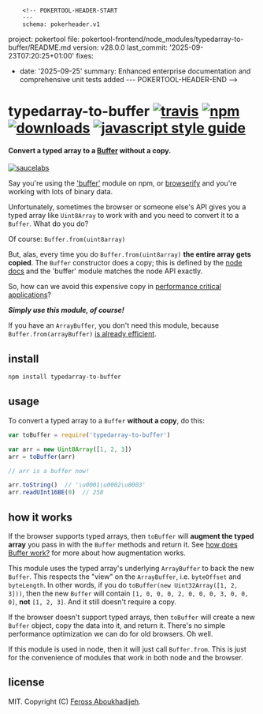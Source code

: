         <!-- POKERTOOL-HEADER-START
        ---
        schema: pokerheader.v1
project: pokertool
file: pokertool-frontend/node_modules/typedarray-to-buffer/README.md
version: v28.0.0
last_commit: '2025-09-23T07:20:25+01:00'
fixes:
- date: '2025-09-25'
  summary: Enhanced enterprise documentation and comprehensive unit tests added
        ---
        POKERTOOL-HEADER-END -->
# typedarray-to-buffer [![travis][travis-image]][travis-url] [![npm][npm-image]][npm-url] [![downloads][downloads-image]][downloads-url] [![javascript style guide][standard-image]][standard-url]

[travis-image]: https://img.shields.io/travis/feross/typedarray-to-buffer/master.svg
[travis-url]: https://travis-ci.org/feross/typedarray-to-buffer
[npm-image]: https://img.shields.io/npm/v/typedarray-to-buffer.svg
[npm-url]: https://npmjs.org/package/typedarray-to-buffer
[downloads-image]: https://img.shields.io/npm/dm/typedarray-to-buffer.svg
[downloads-url]: https://npmjs.org/package/typedarray-to-buffer
[standard-image]: https://img.shields.io/badge/code_style-standard-brightgreen.svg
[standard-url]: https://standardjs.com

#### Convert a typed array to a [Buffer](https://github.com/feross/buffer) without a copy.

[![saucelabs][saucelabs-image]][saucelabs-url]

[saucelabs-image]: https://saucelabs.com/browser-matrix/typedarray-to-buffer.svg
[saucelabs-url]: https://saucelabs.com/u/typedarray-to-buffer

Say you're using the ['buffer'](https://github.com/feross/buffer) module on npm, or
[browserify](http://browserify.org/) and you're working with lots of binary data.

Unfortunately, sometimes the browser or someone else's API gives you a typed array like
`Uint8Array` to work with and you need to convert it to a `Buffer`. What do you do?

Of course: `Buffer.from(uint8array)`

But, alas, every time you do `Buffer.from(uint8array)` **the entire array gets copied**.
The `Buffer` constructor does a copy; this is
defined by the [node docs](http://nodejs.org/api/buffer.html) and the 'buffer' module
matches the node API exactly.

So, how can we avoid this expensive copy in
[performance critical applications](https://github.com/feross/buffer/issues/22)?

***Simply use this module, of course!***

If you have an `ArrayBuffer`, you don't need this module, because
`Buffer.from(arrayBuffer)`
[is already efficient](https://nodejs.org/api/buffer.html#buffer_class_method_buffer_from_arraybuffer_byteoffset_length).

## install

```bash
npm install typedarray-to-buffer
```

## usage

To convert a typed array to a `Buffer` **without a copy**, do this:

```js
var toBuffer = require('typedarray-to-buffer')

var arr = new Uint8Array([1, 2, 3])
arr = toBuffer(arr)

// arr is a buffer now!

arr.toString()  // '\u0001\u0002\u0003'
arr.readUInt16BE(0)  // 258
```

## how it works

If the browser supports typed arrays, then `toBuffer` will **augment the typed array** you
pass in with the `Buffer` methods and return it. See [how does Buffer
work?](https://github.com/feross/buffer#how-does-it-work) for more about how augmentation
works.

This module uses the typed array's underlying `ArrayBuffer` to back the new `Buffer`. This
respects the "view" on the `ArrayBuffer`, i.e. `byteOffset` and `byteLength`. In other
words, if you do `toBuffer(new Uint32Array([1, 2, 3]))`, then the new `Buffer` will
contain `[1, 0, 0, 0, 2, 0, 0, 0, 3, 0, 0, 0]`, **not** `[1, 2, 3]`. And it still doesn't
require a copy.

If the browser doesn't support typed arrays, then `toBuffer` will create a new `Buffer`
object, copy the data into it, and return it. There's no simple performance optimization
we can do for old browsers. Oh well.

If this module is used in node, then it will just call `Buffer.from`. This is just for
the convenience of modules that work in both node and the browser.

## license

MIT. Copyright (C) [Feross Aboukhadijeh](http://feross.org).
